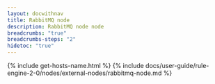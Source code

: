 ```yaml
---
layout: docwithnav
title: RabbitMQ node
description: RabbitMQ node node
breadcrumbs: "true"
breadcrumbs-steps: "2"
hidetoc: "true"
---
```


{% include get-hosts-name.html %}
{% include docs/user-guide/rule-engine-2-0/nodes/external-nodes/rabbitmq-node.md %}
